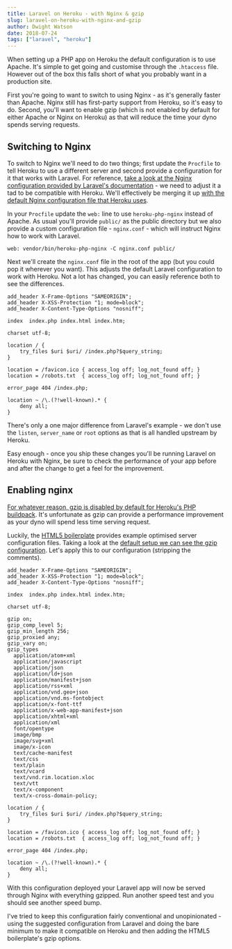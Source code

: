 ```yaml
---
title: Laravel on Heroku - with Nginx & gzip
slug: laravel-on-heroku-with-nginx-and-gzip
author: Dwight Watson
date: 2018-07-24
tags: ["laravel", "heroku"]
---
```


When setting up a PHP app on Heroku the default configuration is to use Apache. It's simple to get going and customise through the `.htaccess` file. However out of the box this falls short of what you probably want in a production site.

First you're going to want to switch to using Nginx - as it's generally faster than Apache. Nginx still has first-party support from Heroku, so it's easy to do. Second, you'll want to enable gzip (which is not enabled by default for either Apache or Nginx on Heroku) as that will reduce the time your dyno spends serving requests.

## Switching to Nginx

To switch to Nginx we'll need to do two things; first update the `Procfile` to tell Heroku to use a different server and second provide a configuration for it that works with Laravel. For reference, [take a look at the Nginx configuration provided by Laravel's documentation](https://laravel.com/docs/5.6/deployment#nginx) - we need to adjust it a tad to be compatible with Heroku. We'll effectively be merging it up [with the default Nginx configuration file that Heroku uses](https://github.com/heroku/heroku-buildpack-php/blob/master/conf/nginx/default_include.conf.php).

In your `Procfile` update the `web:` line to use `heroku-php-nginx` instead of Apache. As usual you'll provide `public/` as the public directory but we also provide a custom configuration file - `nginx.conf` - which will instruct Nginx how to work with Laravel.

```shell
web: vendor/bin/heroku-php-nginx -C nginx.conf public/
```

Next we'll create the `nginx.conf` file in the root of the app (but you could pop it wherever you want). This adjusts the default Laravel configuration to work with Heroku. Not a lot has changed, you can easily reference both to see the differences.

```nginx
add_header X-Frame-Options "SAMEORIGIN";
add_header X-XSS-Protection "1; mode=block";
add_header X-Content-Type-Options "nosniff";

index  index.php index.html index.htm;

charset utf-8;

location / {
    try_files $uri $uri/ /index.php?$query_string;
}

location = /favicon.ico { access_log off; log_not_found off; }
location = /robots.txt  { access_log off; log_not_found off; }

error_page 404 /index.php;

location ~ /\.(?!well-known).* {
    deny all;
}
```

There's only a one major difference from Laravel's example - we don't use the `listen`, `server_name` or `root` options as that is all handled upstream by Heroku.

Easy enough - once you ship these changes you'll be running Laravel on Heroku with Nginx, be sure to check the performance of your app before and after the change to get a feel for the improvement.

## Enabling nginx

[For whatever reason, gzip is disabled by default for Heroku's PHP buildpack](https://github.com/heroku/heroku-buildpack-php/issues/127). It's unfortunate as gzip can provide a performance improvement as your dyno will spend less time serving request.

Luckily, the [HTML5 boilerplate](https://github.com/h5bp/server-configs-nginx) provides example optimised server configuration files. Taking a look at the [default setup we can see the gzip configuration](https://github.com/h5bp/server-configs-nginx/blob/3bda5b93edba147d51760e900c2079828a7dc274/nginx.conf#L89-L144). Let's apply this to our configuration (stripping the comments).

```nginx
add_header X-Frame-Options "SAMEORIGIN";
add_header X-XSS-Protection "1; mode=block";
add_header X-Content-Type-Options "nosniff";

index  index.php index.html index.htm;

charset utf-8;

gzip on;
gzip_comp_level 5;
gzip_min_length 256;
gzip_proxied any;
gzip_vary on;
gzip_types
  application/atom+xml
  application/javascript
  application/json
  application/ld+json
  application/manifest+json
  application/rss+xml
  application/vnd.geo+json
  application/vnd.ms-fontobject
  application/x-font-ttf
  application/x-web-app-manifest+json
  application/xhtml+xml
  application/xml
  font/opentype
  image/bmp
  image/svg+xml
  image/x-icon
  text/cache-manifest
  text/css
  text/plain
  text/vcard
  text/vnd.rim.location.xloc
  text/vtt
  text/x-component
  text/x-cross-domain-policy;

location / {
    try_files $uri $uri/ /index.php?$query_string;
}

location = /favicon.ico { access_log off; log_not_found off; }
location = /robots.txt  { access_log off; log_not_found off; }

error_page 404 /index.php;

location ~ /\.(?!well-known).* {
    deny all;
}
```

With this configuration deployed your Laravel app will now be served through Nginx with everything gzipped. Run another speed test and you should see another speed bump.

I've tried to keep this configuration fairly conventional and unopinionated - using the suggested configuration from Laravel and doing the bare minimum to make it compatible on Heroku and then adding the HTML5 boilerplate's gzip options.
